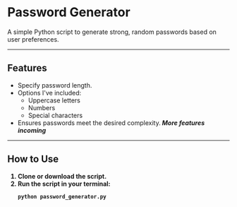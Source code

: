 # Password Generator

A simple Python script to generate strong, random passwords based on user preferences.

---

## Features
- Specify password length.
- Options I've included:
  - Uppercase letters
  - Numbers
  - Special characters
- Ensures passwords meet the desired complexity.<b/>
<i>More features incoming</i> 

---

## How to Use
1. Clone or download the script.
2. Run the script in your terminal:
   ```bash
   python password_generator.py
